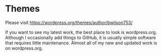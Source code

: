 # Themes
Please visit https://wordpress.org/themes/author/bwilson753/

If you want to see my latest work, the best place to look is wordpress.org.
Although I occasionally add things to GitHub, it is usually simple software that requires
little maintenance.  Almost all of my new and updated work is on wordpress.org.
